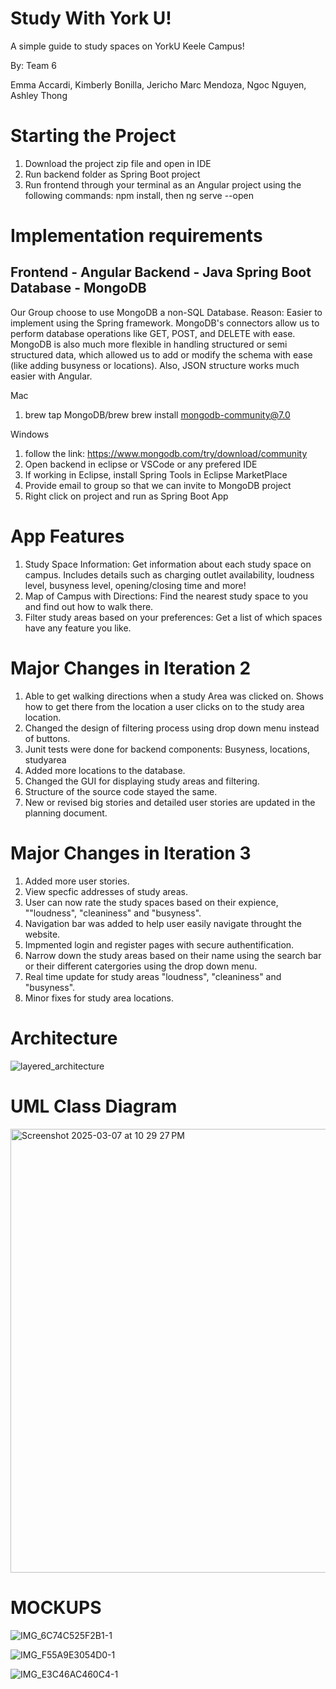 # Study With York U!
A simple guide to study spaces on YorkU Keele Campus!

By: Team 6

Emma Accardi,
Kimberly Bonilla,
Jericho Marc Mendoza,
Ngoc Nguyen,
Ashley Thong

# Starting the Project
1. Download the project zip file and open in IDE
2. Run backend folder as Spring Boot project
3. Run frontend through your terminal as an Angular project using the following commands: npm install, then ng serve --open

# Implementation requirements
Frontend - Angular
Backend - Java Spring Boot
Database - MongoDB
---------------------
Our Group choose to use MongoDB a non-SQL Database. Reason: Easier to implement using the Spring framework. MongoDB's connectors allow us to perform database operations like GET, POST, and DELETE with ease. MongoDB is also much more flexible in handling structured or semi structured data, which allowed us to add or modify the schema with ease (like adding busyness or locations). Also, JSON structure works much easier with Angular. 

Mac
1. brew tap MongoDB/brew
brew install mongodb-community@7.0

Windows
1. follow the link: https://www.mongodb.com/try/download/community
2. Open backend in eclipse or VSCode or any prefered IDE
3. If working in Eclipse, install Spring Tools in Eclipse MarketPlace
4. Provide email to group so that we can invite to MongoDB project
5. Right click on project and run as Spring Boot App

# App Features
1. Study Space Information: Get information about each study space on campus. Includes details such as charging outlet availability, loudness level, busyness level, opening/closing time and more!
2. Map of Campus with Directions:  Find the nearest study space to you and find out how to walk there.
3. Filter study areas based on your preferences: Get a list of which spaces have any feature you like.

# Major Changes in Iteration 2
1. Able to get walking directions when a study Area was clicked on. Shows how to get there from the location a user clicks on to the study area location. 
2. Changed the design of filtering process using drop down menu instead of buttons.
3. Junit tests were done for backend components: Busyness, locations, studyarea
4. Added more locations to the database.
5. Changed the GUI for displaying study areas and filtering.
6. Structure of the source code stayed the same.
7. New or revised big stories and detailed user stories are updated in the planning document.

# Major Changes in Iteration 3
1. Added more user stories.
2. View specfic addresses of study areas.
3. User can now rate the study spaces based on their expience, ""loudness", "cleaniness" and "busyness".
4. Navigation bar was added to help user easily navigate throught the website.
5. Impmented login and register pages with secure authentification.
6. Narrow down the study areas based on their name using the search bar or their different catergories using the drop down menu.
7. Real time update for study areas "loudness", "cleaniness" and "busyness".
8. Minor fixes for study area locations.


# Architecture

![layered_architecture](https://github.com/user-attachments/assets/1789f06d-3d31-4361-93e6-f4966e8227c4)

# UML Class Diagram
<img width="710" alt="Screenshot 2025-03-07 at 10 29 27 PM" src="https://github.com/user-attachments/assets/f616be4b-7d45-4d05-bf8b-b2abc04bb0a2" />

# MOCKUPS
![IMG_6C74C525F2B1-1](https://github.com/user-attachments/assets/81c8f28a-93f0-4225-b9c0-1628c01d4646)

![IMG_F55A9E3054D0-1](https://github.com/user-attachments/assets/9a99dcee-a557-48a1-93ff-b1aa2d7a86ac)

![IMG_E3C46AC460C4-1](https://github.com/user-attachments/assets/d6420c23-aca7-4e8c-a748-13b6a880c866)


